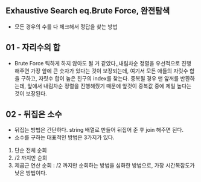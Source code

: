 ## Exhaustive Search eq.Brute Force, 완전탐색

- 모든 경우의 수를 다 체크해서 정답을 찾는 방법

## 01 - 자리수의 합

- Brute Force 틱하게 하지 않아도 될 거 같았다,,내림차순 정렬을 우선적으로 진행해주면 가장 앞에 큰 숫자가 있다는 것이 보장되는데, 여기서 모든 애들의 자릿수 합을 구하고, 자릿수 합이 높은 친구의 index를 찾는다. 중복될 경우 맨 앞꺼를 반환하는데, 앞에서 내림차순 정렬을 진행해줬기 때문에 앞것이 중복값 중에 제일 높다는 것이 보장된다.

## 02 - 뒤집은 소수

- 뒤집는 방법은 간단하다. string 배열로 만들어 뒤집어 준 후 join 해주면 된다.
- 소수를 구하는 대표적인 방법은 3가지가 있다.

1. 단순 전체 순회
2. /2 까지만 순회
3. 제곱근 연산 순회 : /2 까지만 순회하는 방법을 심화한 방법으로, 가장 시간복잡도가 낮은 방법이다.
